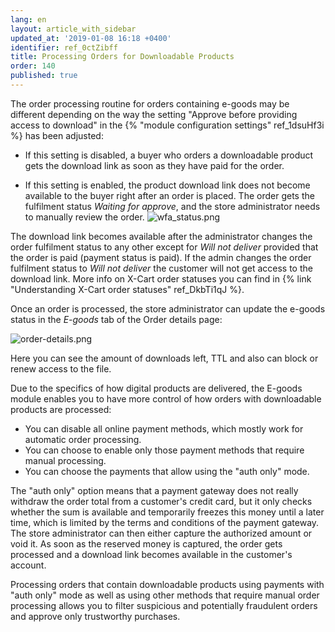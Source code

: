 ```yaml
---
lang: en
layout: article_with_sidebar
updated_at: '2019-01-08 16:18 +0400'
identifier: ref_0ctZibff
title: Processing Orders for Downloadable Products
order: 140
published: true
---
```

The order processing routine for orders containing e-goods may be different depending on the way the setting "Approve before providing access to download" in the {% "module configuration settings" ref_1dsuHf3i %} has been adjusted: 

   * If this setting is disabled, a buyer who orders a downloadable product gets the download link as soon as they have paid for the order.
   
   * If this setting is enabled, the product download link does not become available to the buyer right after an order is placed. The order gets the fulfilment status _Waiting for approve_, and the store administrator needs to manually review the order.
![wfa_status.png]({{site.baseurl}}/attachments/ref_3sGGx0lV/wfa_status.png)

The download link becomes available after the administrator changes the order fulfilment status to any other except for _Will not deliver_ provided that the order is paid (payment status is paid). If the admin changes the order fulfilment status to _Will not deliver_ the customer will not get access to the download link. More info on X-Cart order statuses you can find in {% link "Understanding X-Cart order statuses" ref_DkbTi1qJ %}.

Once an order is processed, the store administrator can update the e-goods status in the _E-goods_ tab of the Order details page:

![order-details.png]({{site.baseurl}}/attachments/ref_3sGGx0lV/order-details.png)

Here you can see the amount of downloads left, TTL and also can block or renew access to the file.

Due to the specifics of how digital products are delivered, the E-goods module enables you to have more control of how orders with downloadable products are processed:
- You can disable all online payment methods, which mostly work for automatic order processing.
- You can choose to enable only those payment methods that require manual processing.
- You can choose the payments that allow using the "auth only" mode. 

The "auth only" option means that a payment gateway does not really withdraw the order total from a customer's credit card, but it only checks whether the sum is available and temporarily freezes this money until a later time, which is limited by the terms and conditions of the payment gateway. The store administrator can then either capture the authorized amount or void it. As soon as the reserved money is captured, the order gets processed and a download link becomes available in the customer's account.

Processing orders that contain downloadable products using payments with "auth only" mode as well as using other methods that require manual order processing allows you to filter suspicious and potentially fraudulent orders and approve only trustworthy purchases.
